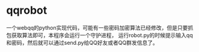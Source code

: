 qqrobot
=======

一个webqq的python实现代码，可能有一些密码加密算法已经修改，但是只要抓包获取算法即可，本程序会运行一个守护进程，
运行robot.py的时候提示输入qq和密码，然后就可以通过send.py给QQ好友或者QQ群发信息了。
